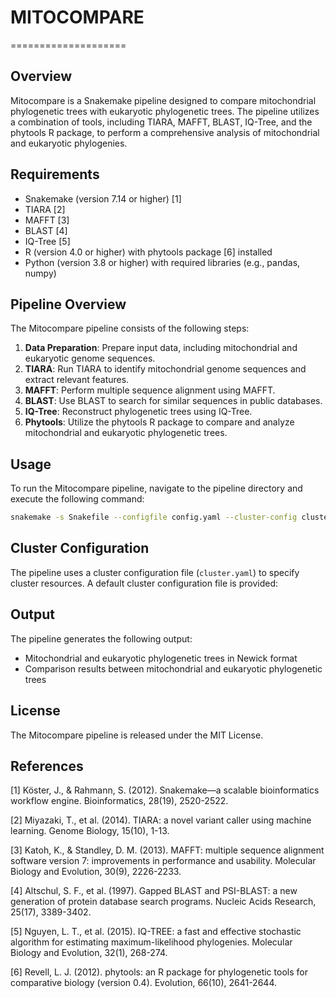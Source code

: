 # MITOCOMPARE
====================

## Overview

Mitocompare is a Snakemake pipeline designed to compare mitochondrial phylogenetic trees with eukaryotic phylogenetic trees. The pipeline utilizes a combination of tools, including TIARA, MAFFT, BLAST, IQ-Tree, and the phytools R package, to perform a comprehensive analysis of mitochondrial and eukaryotic phylogenies.

## Requirements

* Snakemake (version 7.14 or higher) [1]
* TIARA [2]
* MAFFT [3]
* BLAST [4]
* IQ-Tree [5]
* R (version 4.0 or higher) with phytools package [6] installed
* Python (version 3.8 or higher) with required libraries (e.g., pandas, numpy)

## Pipeline Overview

The Mitocompare pipeline consists of the following steps:

1. **Data Preparation**: Prepare input data, including mitochondrial and eukaryotic genome sequences.
2. **TIARA**: Run TIARA to identify mitochondrial genome sequences and extract relevant features.
3. **MAFFT**: Perform multiple sequence alignment using MAFFT.
4. **BLAST**: Use BLAST to search for similar sequences in public databases.
5. **IQ-Tree**: Reconstruct phylogenetic trees using IQ-Tree.
6. **Phytools**: Utilize the phytools R package to compare and analyze mitochondrial and eukaryotic phylogenetic trees.

## Usage

To run the Mitocompare pipeline, navigate to the pipeline directory and execute the following command:

```bash
snakemake -s Snakefile --configfile config.yaml --cluster-config cluster.yaml
```

## Cluster Configuration

The pipeline uses a cluster configuration file (`cluster.yaml`) to specify cluster resources. A default cluster configuration file is provided:

## Output

The pipeline generates the following output:

* Mitochondrial and eukaryotic phylogenetic trees in Newick format
* Comparison results between mitochondrial and eukaryotic phylogenetic trees

## License

The Mitocompare pipeline is released under the MIT License.

## References

[1] Köster, J., & Rahmann, S. (2012). Snakemake—a scalable bioinformatics workflow engine. Bioinformatics, 28(19), 2520-2522.

[2] Miyazaki, T., et al. (2014). TIARA: a novel variant caller using machine learning. Genome Biology, 15(10), 1-13.

[3] Katoh, K., & Standley, D. M. (2013). MAFFT: multiple sequence alignment software version 7: improvements in performance and usability. Molecular Biology and Evolution, 30(9), 2226-2233.

[4] Altschul, S. F., et al. (1997). Gapped BLAST and PSI-BLAST: a new generation of protein database search programs. Nucleic Acids Research, 25(17), 3389-3402.

[5] Nguyen, L. T., et al. (2015). IQ-TREE: a fast and effective stochastic algorithm for estimating maximum-likelihood phylogenies. Molecular Biology and Evolution, 32(1), 268-274.

[6] Revell, L. J. (2012). phytools: an R package for phylogenetic tools for comparative biology (version 0.4). Evolution, 66(10), 2641-2644.